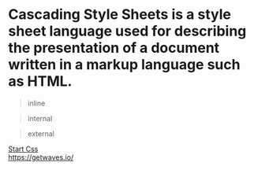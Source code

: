 # Cascading Style Sheets is a style sheet language used for describing the presentation of a document written in a markup language such as HTML.
> inline

> internal

> external

<a href="https://codewithpunit.github.io/css-index/">Start Css</a>
<br>
https://getwaves.io/
